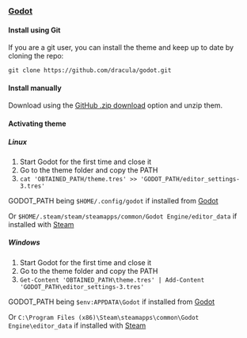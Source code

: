 ### [Godot](https://godotengine.org)

#### Install using Git

If you are a git user, you can install the theme and keep up to date by cloning the repo:

    git clone https://github.com/dracula/godot.git

#### Install manually

Download using the [GitHub .zip download](https://github.com/dracula/godot/archive/master.zip) option and unzip them.

#### Activating theme

##### Linux

1. Start Godot for the first time and close it
2. Go to the theme folder and copy the PATH
3. ```cat 'OBTAINED_PATH/theme.tres' >> 'GODOT_PATH/editor_settings-3.tres'```

GODOT_PATH being ```$HOME/.config/godot``` if installed from [Godot](https://godotengine.org)

Or ```$HOME/.steam/steam/steamapps/common/Godot Engine/editor_data``` if installed with [Steam](https://store.steampowered.com)

##### Windows

1. Start Godot for the first time and close it
2. Go to the theme folder and copy the PATH
3. ```Get-Content 'OBTAINED_PATH\theme.tres' | Add-Content 'GODOT_PATH\editor_settings-3.tres'```

GODOT_PATH being ```$env:APPDATA\Godot``` if installed from [Godot](https://godotengine.org)

Or ```C:\Program Files (x86)\Steam\steamapps\common\Godot Engine\editor_data``` if installed with [Steam](https://store.steampowered.com)
